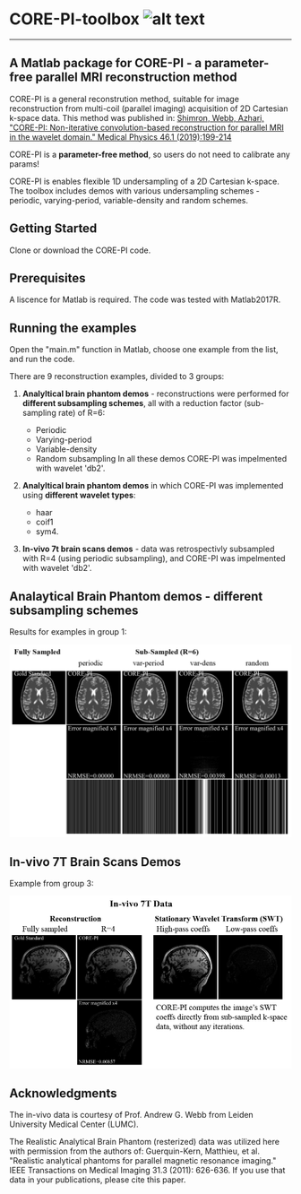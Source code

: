 # CORE-PI-toolbox   ![alt text]()
-----------------------------------------------------------------------------------
A Matlab package for CORE-PI - a parameter-free parallel MRI reconstruction method
----------------------------------------------------------------------------------

CORE-PI is a general reconstrution method, suitable for image reconstruction
from multi-coil (parallel imaging) acquisition of 2D Cartesian k-space
data. This method was published in:
     [Shimron, Webb, Azhari, "CORE-PI: Non-iterative convolution-based 
     reconstruction for parallel MRI in the wavelet domain." 
     Medical Physics 46.1 (2019):199-214](https://aapm.onlinelibrary.wiley.com/doi/full/10.1002/mp.13260)


CORE-PI is a **parameter-free method**, so users do not need to calibrate any params!


CORE-PI is enables flexible 1D undersampling of a 2D Cartesian k-space.
The toolbox includes demos with various undersampling schemes - periodic, varying-period, variable-density and random schemes.

## Getting Started
Clone or download the CORE-PI code. 

## Prerequisites
A liscence for Matlab is required. The code was tested with Matlab2017R. 

## Running the examples
Open the "main.m" function in Matlab, choose one example from the list, and run the code.

There are 9 reconstruction examples, divided to 3 groups:


1. **Analyltical brain phantom demos** - reconstructions were performed for **different subsampling schemes**, 
   all with a reduction factor (sub-sampling rate) of R=6:
   - Periodic 
   - Varying-period
   - Variable-density 
   - Random subsampling 
   In all these demos CORE-PI was impelmented with wavelet 'db2'.
   

2. **Analyltical brain phantom demos** in which CORE-PI was implemented using **different wavelet types**:
    - haar 
    - coif1 
    - sym4.


3. **In-vivo 7t brain scans demos** - data was retrospectivly subsampled with R=4 (using periodic subsampling),
     and CORE-PI was impelmented with wavelet 'db2'.


## Analaytical Brain Phantom demos - different subsampling schemes

Results for examples in group 1:

![examples with different subsampling schemes](https://github.com/EfratShimron/CORE-PI-toolbox/blob/master/README_figures/phantom_examples.png)


## In-vivo 7T Brain Scans Demos 

Example from group 3:

![examples with different subsampling schemes](https://github.com/EfratShimron/CORE-PI-toolbox/blob/master/README_figures/CORE-PI_in_vivo_fig.png)


## Acknowledgments
The in-vivo data is courtesy of Prof. Andrew G. Webb from Leiden University Medical Center (LUMC). 

The Realistic Analytical Brain Phantom (resterized) data was utilized here with permission from
the authors of:
    Guerquin-Kern, Matthieu, et al. "Realistic analytical phantoms for parallel 
    magnetic resonance imaging." IEEE Transactions on Medical Imaging 31.3
    (2011): 626-636.
If you use that data in your publications, please cite this paper. 
